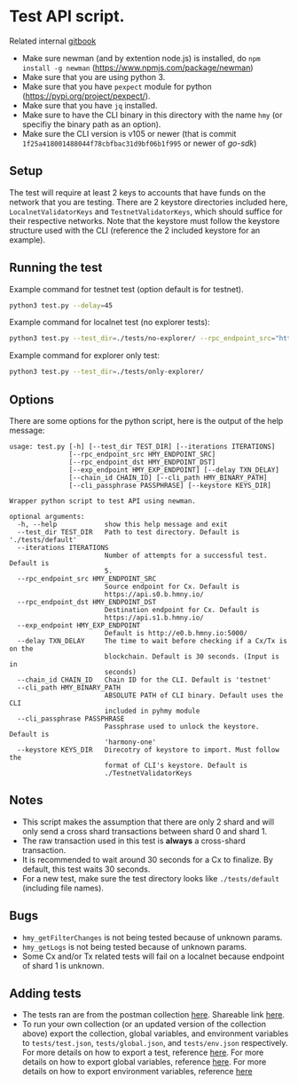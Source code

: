 # Test API script.

Related internal [gitbook](https://app.gitbook.com/@harmony-one/s/onboarding-wiki/developers/api-test-automation)

- Make sure newman (and by extention node.js) is installed, do `npm install -g newman` (https://www.npmjs.com/package/newman)
- Make sure that you are using python 3. 
- Make sure that you have `pexpect` module for python (https://pypi.org/project/pexpect/). 
- Make sure that you have `jq` installed.
- Make sure to have the CLI binary in this directory with the name `hmy` (or specifiy the binary path as an option).
- Make sure the CLI version is v105 or newer (that is commit `1f25a418001488044f78cbfbac31d9bf06b1f995` or newer of *go-sdk*)

## Setup
The test will require at least 2 keys to accounts that have funds on the network that you are testing. 
There are 2 keystore directories included here, `LocalnetValidatorKeys` and `TestnetValidatorKeys`, which should suffice for their respective networks. Note that the keystore must follow the keystore structure used with the CLI (reference the 2 included keystore for an example). 

## Running the test
Example command for testnet test (option default is for testnet).
```bash
python3 test.py --delay=45
```

Example command for localnet test (no explorer tests):
```bash
python3 test.py --test_dir=./tests/no-explorer/ --rpc_endpoint_src="http://localhost:9500/" --rpc_endpoint_dst="http://localhost:9501/" --keystore=./LocalnetValidatorKeys/ --chain_id="localnet"
```

Example command for explorer only test:
```bash
python3 test.py --test_dir=./tests/only-explorer/
```

## Options
There are some options for the python script, here is the output of the help message:
```
usage: test.py [-h] [--test_dir TEST_DIR] [--iterations ITERATIONS]
               [--rpc_endpoint_src HMY_ENDPOINT_SRC]
               [--rpc_endpoint_dst HMY_ENDPOINT_DST]
               [--exp_endpoint HMY_EXP_ENDPOINT] [--delay TXN_DELAY]
               [--chain_id CHAIN_ID] [--cli_path HMY_BINARY_PATH]
               [--cli_passphrase PASSPHRASE] [--keystore KEYS_DIR]

Wrapper python script to test API using newman.

optional arguments:
  -h, --help            show this help message and exit
  --test_dir TEST_DIR   Path to test directory. Default is './tests/default'
  --iterations ITERATIONS
                        Number of attempts for a successful test. Default is
                        5.
  --rpc_endpoint_src HMY_ENDPOINT_SRC
                        Source endpoint for Cx. Default is
                        https://api.s0.b.hmny.io/
  --rpc_endpoint_dst HMY_ENDPOINT_DST
                        Destination endpoint for Cx. Default is
                        https://api.s1.b.hmny.io/
  --exp_endpoint HMY_EXP_ENDPOINT
                        Default is http://e0.b.hmny.io:5000/
  --delay TXN_DELAY     The time to wait before checking if a Cx/Tx is on the
                        blockchain. Default is 30 seconds. (Input is in
                        seconds)
  --chain_id CHAIN_ID   Chain ID for the CLI. Default is 'testnet'
  --cli_path HMY_BINARY_PATH
                        ABSOLUTE PATH of CLI binary. Default uses the CLI
                        included in pyhmy module
  --cli_passphrase PASSPHRASE
                        Passphrase used to unlock the keystore. Default is
                        'harmony-one'
  --keystore KEYS_DIR   Direcotry of keystore to import. Must follow the
                        format of CLI's keystore. Default is
                        ./TestnetValidatorKeys
```

## Notes
  - This script makes the assumption that there are only 2 shard and will only send a cross shard transactions between shard 0 and shard 1. 
  - The raw transaction used in this test is **always** a cross-shard transaction. 
  - It is recommended to wait around 30 seconds for a Cx to finalize. By default, this test waits 30 seconds.
  - For a new test, make sure the test directory looks like `./tests/default` (including file names).

## Bugs
  - `hmy_getFilterChanges` is not being tested because of unknown params.
  - `hmy_getLogs` is not being tested because of unknown params. 
  - Some Cx and/or Tx related tests will fail on a localnet because endpoint of shard 1 is unknown.

## Adding tests
  - The tests ran are from the postman collection [here](https://harmony.postman.co/collections/8725027-fb1d4862-2f24-447f-9ea5-6ba28f513cd3?version=latest&workspace=4f2f1b50-78d3-43c5-8070-5c563fd22e3b). Shareable link [here](https://www.getpostman.com/collections/84d637d678e14229562d).
  - To run your own collection (or an updated version of the collection above) export the collection, global variables, and environment variables to `tests/test.json`, `tests/global.json`, and `tests/env.json` respectively. For more details on how to export a test, reference [here](https://kb.datamotion.com/?ht_kb=postman-instructions-for-exporting-and-importing#how-to-export-a-collection-from-postman). For more details on how to export global variables, reference [here](https://learning.getpostman.com/docs/postman/environments_and_globals/manage_globals/). For more details on how to export environment variables, reference [here](https://learning.getpostman.com/docs/postman/environments_and_globals/manage_environments/)
